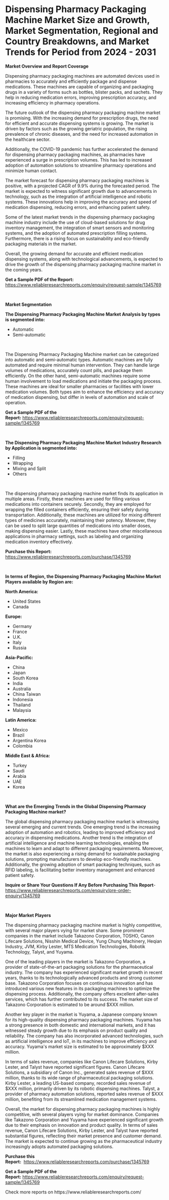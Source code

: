 <p><h1>Dispensing Pharmacy Packaging Machine Market Size and Growth, Market Segmentation, Regional and Country Breakdowns, and Market Trends for Period from 2024 -  2031</h1></p><p><strong>Market Overview and Report Coverage</strong></p>
<p><p>Dispensing pharmacy packaging machines are automated devices used in pharmacies to accurately and efficiently package and dispense medications. These machines are capable of organizing and packaging drugs in a variety of forms such as bottles, blister packs, and sachets. They help in reducing medication errors, improving prescription accuracy, and increasing efficiency in pharmacy operations.</p><p>The future outlook of the dispensing pharmacy packaging machine market is promising. With the increasing demand for prescription drugs, the need for efficient and accurate dispensing systems is growing. The market is driven by factors such as the growing geriatric population, the rising prevalence of chronic diseases, and the need for increased automation in the healthcare sector.</p><p>Additionally, the COVID-19 pandemic has further accelerated the demand for dispensing pharmacy packaging machines, as pharmacies have experienced a surge in prescription volumes. This has led to increased adoption of automation solutions to streamline pharmacy operations and minimize human contact.</p><p>The market forecast for dispensing pharmacy packaging machines is positive, with a projected CAGR of 9.9% during the forecasted period. The market is expected to witness significant growth due to advancements in technology, such as the integration of artificial intelligence and robotic systems. These innovations help in improving the accuracy and speed of medication dispensing, reducing errors, and enhancing patient safety.</p><p>Some of the latest market trends in the dispensing pharmacy packaging machine industry include the use of cloud-based solutions for drug inventory management, the integration of smart sensors and monitoring systems, and the adoption of automated prescription filling systems. Furthermore, there is a rising focus on sustainability and eco-friendly packaging materials in the market.</p><p>Overall, the growing demand for accurate and efficient medication dispensing systems, along with technological advancements, is expected to drive the growth of the dispensing pharmacy packaging machine market in the coming years.</p></p>
<p><strong>Get a Sample PDF of the Report:</strong> <a href="https://www.reliableresearchreports.com/enquiry/request-sample/1345769">https://www.reliableresearchreports.com/enquiry/request-sample/1345769</a></p>
<p>&nbsp;</p>
<p><strong>Market Segmentation</strong></p>
<p><strong>The Dispensing Pharmacy Packaging Machine Market Analysis by types is segmented into:</strong></p>
<p><ul><li>Automatic</li><li>Semi-automatic</li></ul></p>
<p>&nbsp;</p>
<p><p>The Dispensing Pharmacy Packaging Machine market can be categorized into automatic and semi-automatic types. Automatic machines are fully automated and require minimal human intervention. They can handle large volumes of medications, accurately count pills, and package them efficiently. On the other hand, semi-automatic machines require some human involvement to load medications and initiate the packaging process. These machines are ideal for smaller pharmacies or facilities with lower medication volumes. Both types aim to enhance the efficiency and accuracy of medication dispensing, but differ in levels of automation and scale of operation.</p></p>
<p><strong>Get a Sample PDF of the Report:</strong>&nbsp;<a href="https://www.reliableresearchreports.com/enquiry/request-sample/1345769">https://www.reliableresearchreports.com/enquiry/request-sample/1345769</a></p>
<p>&nbsp;</p>
<p><strong>The Dispensing Pharmacy Packaging Machine Market Industry Research by Application is segmented into:</strong></p>
<p><ul><li>Filling</li><li>Wrapping</li><li>Mixing and Split</li><li>Others</li></ul></p>
<p>&nbsp;</p>
<p><p>The dispensing pharmacy packaging machine market finds its application in multiple areas. Firstly, these machines are used for filling various medications into containers securely. Secondly, they are employed for wrapping the filled containers efficiently, ensuring their safety during transportation. Additionally, these machines are utilized for mixing different types of medicines accurately, maintaining their potency. Moreover, they can be used to split large quantities of medications into smaller doses, making dispensing easier. Lastly, these machines have other miscellaneous applications in pharmacy settings, such as labeling and organizing medication inventory effectively.</p></p>
<p><strong>Purchase this Report:</strong>&nbsp; <a href="https://www.reliableresearchreports.com/purchase/1345769">https://www.reliableresearchreports.com/purchase/1345769</a></p>
<p>&nbsp;</p>
<p><strong>In terms of Region, the Dispensing Pharmacy Packaging Machine Market Players available by Region are:</strong></p>
<p>
    <p> <strong> North America: </strong>
        <ul>
            <li>United States</li>
            <li>Canada</li>
        </ul>
        </p> 
    <p> <strong> Europe: </strong>
        <ul>
            <li>Germany</li>
            <li>France</li>
            <li>U.K.</li>
            <li>Italy</li>
            <li>Russia</li>
        </ul>
        </p> 
    <p> <strong> Asia-Pacific: </strong>
        <ul>
            <li>China</li>
            <li>Japan</li>
            <li>South Korea</li>
            <li>India</li>
            <li>Australia</li>
            <li>China Taiwan</li>
            <li>Indonesia</li>
            <li>Thailand</li>
            <li>Malaysia</li>
        </ul>
        </p> 
    <p> <strong> Latin America: </strong>
        <ul>
            <li>Mexico</li>
            <li>Brazil</li>
            <li>Argentina Korea</li>
            <li>Colombia</li>
        </ul>
        </p> 
    <p> <strong> Middle East & Africa: </strong>
        <ul>
            <li>Turkey</li>
            <li>Saudi</li>
            <li>Arabia</li>
            <li>UAE</li>
            <li>Korea</li>
        </ul>
    </p>
    </p>
<p>&nbsp;</p>
<p><strong>What are the Emerging Trends in the Global Dispensing Pharmacy Packaging Machine market?</strong></p>
<p><p>The global dispensing pharmacy packaging machine market is witnessing several emerging and current trends. One emerging trend is the increasing adoption of automation and robotics, leading to improved efficiency and accuracy in dispensing medications. Another trend is the integration of artificial intelligence and machine learning technologies, enabling the machines to learn and adapt to different packaging requirements. Moreover, the market is also experiencing a rising demand for sustainable packaging solutions, prompting manufacturers to develop eco-friendly machines. Additionally, the growing adoption of smart packaging techniques, such as RFID labeling, is facilitating better inventory management and enhanced patient safety.</p></p>
<p><strong>Inquire or Share Your Questions If Any Before Purchasing This Report</strong>- <a href="https://www.reliableresearchreports.com/enquiry/pre-order-enquiry/1345769">https://www.reliableresearchreports.com/enquiry/pre-order-enquiry/1345769</a></p>
<p>&nbsp;</p>
<p><strong>Major Market Players</strong></p>
<p><p>The dispensing pharmacy packaging machine market is highly competitive, with several major players vying for market share. Some prominent companies in the market include Takazono Corporation, TOSHO, Canon Lifecare Solutions, Nisshin Medical Device, Yung Chung Machinery, Heqian Industry, JVM, Kirby Lester, MTS Medication Technologies, Robotik Technology, Talyst, and Yuyama.</p><p>One of the leading players in the market is Takazono Corporation, a provider of state-of-the-art packaging solutions for the pharmaceutical industry. The company has experienced significant market growth in recent years, thanks to its technologically advanced products and strong customer base. Takazono Corporation focuses on continuous innovation and has introduced various new features in its packaging machines to optimize the dispensing process. Additionally, the company offers excellent after-sales services, which has further contributed to its success. The market size of Takazono Corporation is estimated to be around $XXX million.</p><p>Another key player in the market is Yuyama, a Japanese company known for its high-quality dispensing pharmacy packaging machines. Yuyama has a strong presence in both domestic and international markets, and it has witnessed steady growth due to its emphasis on product quality and reliability. The company has also incorporated advanced technologies, such as artificial intelligence and IoT, in its machines to improve efficiency and accuracy. Yuyama's market size is estimated to be approximately $XXX million.</p><p>In terms of sales revenue, companies like Canon Lifecare Solutions, Kirby Lester, and Talyst have reported significant figures. Canon Lifecare Solutions, a subsidiary of Canon Inc., generated sales revenue of $XXX million, thanks to its wide range of pharmaceutical packaging solutions. Kirby Lester, a leading US-based company, recorded sales revenue of $XXX million, primarily driven by its robotic dispensing machines. Talyst, a provider of pharmacy automation solutions, reported sales revenue of $XXX million, benefiting from its streamlined medication management systems.</p><p>Overall, the market for dispensing pharmacy packaging machines is highly competitive, with several players vying for market dominance. Companies like Takazono Corporation and Yuyama have experienced significant growth due to their emphasis on innovation and product quality. In terms of sales revenue, Canon Lifecare Solutions, Kirby Lester, and Talyst have reported substantial figures, reflecting their market presence and customer demand. The market is expected to continue growing as the pharmaceutical industry increasingly adopts automated packaging solutions.</p></p>
<p><strong>Purchase this Report:</strong>&nbsp;&nbsp;<a href="https://www.reliableresearchreports.com/purchase/1345769">https://www.reliableresearchreports.com/purchase/1345769</a></p>
<p></p>
<p><strong>Get a Sample PDF of the Report:</strong>&nbsp;<a href="https://www.reliableresearchreports.com/enquiry/request-sample/1345769">https://www.reliableresearchreports.com/enquiry/request-sample/1345769</a></p>
<p>Check more reports on https://www.reliableresearchreports.com/</p>